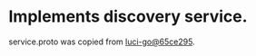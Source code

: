 # Implements discovery service.

service.proto was copied from
[luci-go@65ce295](https://chromium.googlesource.com/infra/luci/luci-go/+/65ce295/grpc/discovery/service.proto).
